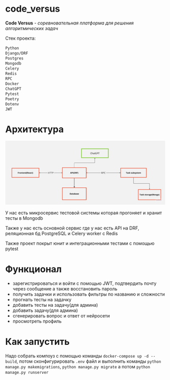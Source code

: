# code_versus

**Code Versus** - *соревновательная платформа для решения алгоритмических задач*

Стек проекта: 

    Python
    Django/DRF
    Postgres
    Mongodb
    Celery
    Redis
    RPC
    Docker
    ChatGPT
    Pytest
    Poetry
    Dotenv
    JWT

# Архитектура 

![Arch]( static_arch.jpg )

У нас есть микросервис тестовой системы которая прогоняет и хранит тесты в Mongodb

Также у нас есть основной сервис где у нас есть API на DRF, реляционная бд PostgreSQL и Celery worker с Redis

Также проект покрыт юнит и интеграционными тестами с помощью pytest

# Функционал
 - зарегистрироваться и войти с помощью JWT, подтвердить почту через сообщение а также восстановить пароль
 - получить задачки и использовать фильтры по названию и сложности
 - прогнать тесты на задачку
 - добавить тесты на задачу(для админа)
 - добавить задачу(для админа)
 - сгенерировать вопрос и ответ от нейросети
 - просмотреть профиль

# Как запустить

Надо собрать компоуз с помощью команды `docker-compose up -d --build`, потом сконфигурировать `.env` файл и выполнить команды `python manage.py makemigrations`, `python manage.py migrate` а потом `python manage.py runserver`


    
    

